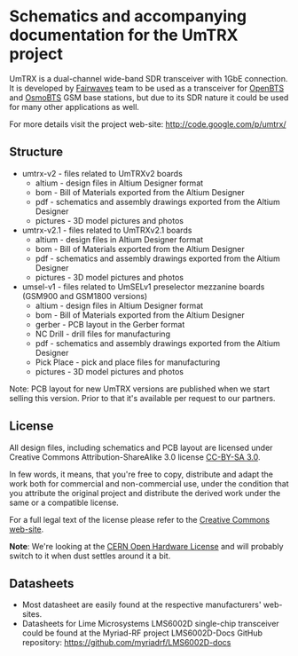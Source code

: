 Schematics and accompanying documentation for the UmTRX project
===============================================================

UmTRX is a dual-channel wide-band SDR transceiver with 1GbE connection. It is developed by [Fairwaves] team to be used as a transceiver for [OpenBTS] and [OsmoBTS] GSM base stations, but due to its SDR nature it could be used for many other applications as well.

For more details visit the project web-site: http://code.google.com/p/umtrx/

[Fairwaves]: http://www.fairwaves.ru/
[OpenBTS]: https://wush.net/trac/rangepublic/
[OsmoBTS]: http://openbsc.osmocom.org/trac/wiki/OsmoBTS

Structure
---------

- umtrx-v2 - files related to UmTRXv2 boards
  - altium - design files in Altium Designer format
  - bom - Bill of Materials exported from the Altium Designer
  - pdf - schematics and assembly drawings exported from the Altium Designer
  - pictures - 3D model pictures and photos
- umtrx-v2.1 - files related to UmTRXv2.1 boards
  - altium - design files in Altium Designer format
  - bom - Bill of Materials exported from the Altium Designer
  - pdf - schematics and assembly drawings exported from the Altium Designer
  - pictures - 3D model pictures and photos
- umsel-v1 - files related to UmSELv1 preselector mezzanine boards (GSM900 and GSM1800 versions)
  - altium - design files in Altium Designer format
  - bom - Bill of Materials exported from the Altium Designer
  - gerber - PCB layout in the Gerber format
  - NC Drill - drill files for manufacturing
  - pdf - schematics and assembly drawings exported from the Altium Designer
  - Pick Place - pick and place files for manufacturing
  - pictures - 3D model pictures and photos

Note: PCB layout for new UmTRX versions are published when we start selling this version. Prior to that it's available per request to our partners.

License
-------

All design files, including schematics and PCB layout are licensed under Creative Commons Attribution-ShareAlike 3.0 license [CC-BY-SA 3.0].

In few words, it means, that you're free to copy, distribute and adapt the work both for commercial and non-commercial use, under the condition that you attribute the original project and distribute the derived work under the same or a compatible license.

For a full legal text of the license please refer to the [Creative Commons web-site][CC-BY-SA 3.0].

**Note**: We're looking at the [CERN Open Hardware License][OHL] and will probably switch to it when dust settles around it a bit.


[CC-BY-SA 3.0]: http://creativecommons.org/licenses/by-sa/3.0/
[OHL]: http://www.ohwr.org/projects/cernohl/wiki/

Datasheets
----------

* Most datasheet are easily found at the respective manufacturers' web-sites.
* Datasheets for Lime Microsystems LMS6002D single-chip transceiver could be found at the Myriad-RF project LMS6002D-Docs GitHub repository: https://github.com/myriadrf/LMS6002D-docs
